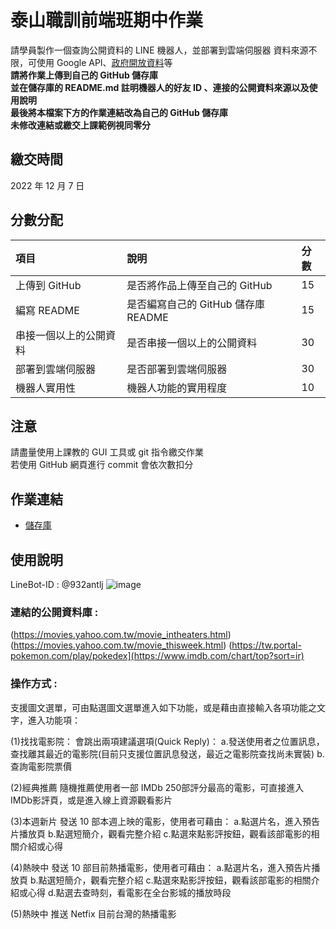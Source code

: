 # 泰山職訓前端班期中作業
請學員製作⼀個查詢公開資料的 LINE 機器⼈，並部署到雲端伺服器
資料來源不限，可使⽤ Google API、[政府開放資料](https://data.gov.tw/)等  
**請將作業上傳到自己的 GitHub 儲存庫**  
**並在儲存庫的 README.md 註明機器⼈的好友 ID 、連接的公開資料來源以及使⽤說明**  
**最後將本檔案下方的作業連結改為自己的 GitHub 儲存庫**  
**未修改連結或繳交上課範例視同零分**

## 繳交時間
2022 年 12 月 7 日

## 分數分配
|項⽬|說明|分數|
|:---|:---|:---|
|上傳到 GitHub|是否將作品上傳⾄自己的 GitHub|15|
|編寫 README|是否編寫自己的 GitHub 儲存庫 README|15|
|串接⼀個以上的公開資料|是否串接⼀個以上的公開資料|30|
|部署到雲端伺服器|是否部署到雲端伺服器|30|
|機器⼈實⽤性|機器⼈功能的實⽤程度|10|

## 注意
請盡量使用上課教的 GUI 工具或 git 指令繳交作業  
若使用 GitHub 網頁進行 commit 會依次數扣分

## 作業連結
- [儲存庫]([https://github.com/](https://github.com/ChichiTung/HW_LineBot))

## 使用說明
LineBot-ID : @932antlj
![image](https://user-images.githubusercontent.com/65598956/205702197-67bcbf80-2977-4ec5-ab2c-ae7be3564435.png)


### 連結的公開資料庫 :

(https://movies.yahoo.com.tw/movie_intheaters.html)
(https://movies.yahoo.com.tw/movie_thisweek.html)
(https://tw.portal-pokemon.com/play/pokedex](https://www.imdb.com/chart/top?sort=ir)

### 操作方式 :

支援圖文選單，可由點選圖文選單進入如下功能，或是藉由直接輸入各項功能之文字，進入功能項：

(1)找找電影院：
  會跳出兩項建議選項(Quick Reply)：
  a.發送使用者之位置訊息，查找離其最近的電影院(目前只支援位置訊息發送，最近之電影院查找尚未實裝)
  b.查詢電影院票價
  
(2)經典推薦
  隨機推薦使用者一部 IMDb 250部評分最高的電影，可直接進入IMDb影評頁，或是進入線上資源觀看影片
  
(3)本週新片
  發送 10 部本週上映的電影，使用者可藉由：
  a.點選片名，進入預告片播放頁
  b.點選短簡介，觀看完整介紹
  c.點選來點影評按鈕，觀看該部電影的相關介紹或心得
  
(4)熱映中
  發送 10 部目前熱播電影，使用者可藉由：
  a.點選片名，進入預告片播放頁
  b.點選短簡介，觀看完整介紹
  c.點選來點影評按鈕，觀看該部電影的相關介紹或心得
  d.點選去查時刻，看電影在全台影城的播放時段
  
 (5)熱映中
  推送 Netfix 目前台灣的熱播電影
 

